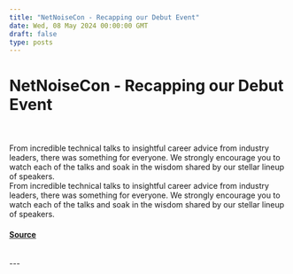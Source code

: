 ```yaml
---
title: "NetNoiseCon - Recapping our Debut Event"
date: Wed, 08 May 2024 00:00:00 GMT
draft: false
type: posts
---
```

# NetNoiseCon - Recapping our Debut Event

<br/>

<br/>
From incredible technical talks to insightful career advice from industry leaders, there was something for everyone. We strongly encourage you to watch each of the talks and soak in the wisdom shared by our stellar lineup of speakers.
<br/>
From incredible technical talks to insightful career advice from industry leaders, there was something for everyone. We strongly encourage you to watch each of the talks and soak in the wisdom shared by our stellar lineup of speakers.

#### [Source](https://www.greynoise.io/blog/netnoisecon-recapping-our-debut-event)

<br/>
---
